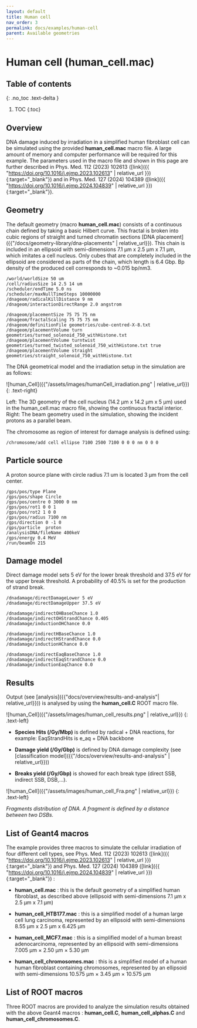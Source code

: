```yaml
---
layout: default
title: Human cell
nav_order: 3
permalink: docs/examples/human-cell
parent: Available geometries
---
```

# Human cell (human_cell.mac)

## Table of contents
{: .no_toc .text-delta }

1. TOC
{:toc}

## Overview
DNA damage induced by irradiation in a simplified human fibroblast cell can be simulated using the provided **human_cell.mac** macro file. A large amount of memory and computer performance will be required for this example. The parameters used in the macro file and shown in this page are further described in Phys. Med. 112 (2023) 102613 ([link]({{ "https://doi.org/10.1016/j.ejmp.2023.102613" | relative_url }}){:target="_blank"}) and in Phys. Med. 127 (2024) 104389 ([link]({{ "https://doi.org/10.1016/j.ejmp.2024.104839" | relative_url }}){:target="_blank"}).

## Geometry
The default geometry (macro **human_cell.mac**) consists of a continuous chain defined by taking a basic Hilbert curve. This fractal is broken into cubic regions of straight and turned chromatin sections [DNA placement]({{"/docs/geometry-library/dna-placements" | relative_url}}). This chain is included in an ellipsoid with semi-dimensions 7.1 μm x 2.5  μm x 7.1 μm, which imitates a cell nucleus. Only cubes that are completely included in the ellipsoid are considered as parts of the chain, which length is 6.4 Gbp. Bp density of the produced cell corresponds to ~0.015 bp/nm3.
```
/world/worldSize 50 um
/cell/radiusSize 14 2.5 14 um
/scheduler/endTime 5.0 ns
/scheduler/maxNullTimeSteps 10000000
/dnageom/radicalKillDistance 9 nm
/dnageom/interactionDirectRange 2.0 angstrom

/dnageom/placementSize 75 75 75 nm
/dnageom/fractalScaling 75 75 75 nm
/dnageom/definitionFile geometries/cube-centred-X-8.txt
/dnageom/placementVolume turn geometries/turned_solenoid_750_withHistone.txt
/dnageom/placementVolume turntwist geometries/turned_twisted_solenoid_750_withHistone.txt true
/dnageom/placementVolume straight geometries/straight_solenoid_750_withHistone.txt
```
The DNA geometrical model and the irradiation setup in the simulation are as follows:

![human_Cell]({{"/assets/images/humanCell_irradiation.png" | relative_url}})
{: .text-right}

Left: The 3D geometry of the cell nucleus (14.2 μm x 14.2 μm x 5 μm) used in the human_cell.mac macro file, showing the continuous fractal interior. Right: The beam geometry used in the simulation, showing the incident protons as a parallel beam.

The chromosome as region of interest for damage analysis is defined using:

```
/chromosome/add cell ellipse 7100 2500 7100 0 0 0 nm 0 0 0
```
## Particle source
A proton source plane with circle radius 7.1 um is located 3 μm from the cell center.
```
/gps/pos/type Plane
/gps/pos/shape Circle
/gps/pos/centre 0 3000 0 nm
/gps/pos/rot1 0 0 1
/gps/pos/rot2 1 0 0
/gps/pos/radius 7100 nm
/gps/direction 0 -1 0
/gps/particle  proton
/analysisDNA/fileName 400keV
/gps/energy 0.4 MeV
/run/beamOn 215
```
## Damage model
Direct damage model sets 5 eV for the lower break threshold and 37.5 eV for the upper break threshold. A probability of 40.5% is set for the production of strand break.
```
/dnadamage/directDamageLower 5 eV
/dnadamage/directDamageUpper 37.5 eV

/dnadamage/indirectOHBaseChance 1.0
/dnadamage/indirectOHStrandChance 0.405
/dnadamage/inductionOHChance 0.0

/dnadamage/indirectHBaseChance 1.0
/dnadamage/indirectHStrandChance 0.0
/dnadamage/inductionHChance 0.0

/dnadamage/indirectEaqBaseChance 1.0
/dnadamage/indirectEaqStrandChance 0.0
/dnadamage/inductionEaqChance 0.0
```
## Results
Output (see [analysis]({{"docs/overview/results-and-analysis"| relative_url}})) is analysed by using the **human_cell.C** ROOT macro file.

![human_Cell]({{"/assets/images/human_cell_results.png" | relative_url}})
{: .text-left}

- **Species Hits (/Gy/Mbp)** is defined by radical + DNA reactions,
for example: EaqStrandHits is e_aq + DNA backbone


- **Damage yield (/Gy/Gbp)** is defined by DNA damage complexity (see [classification model]({{"/docs/overview/results-and-analysis" | relative_url}}))


- **Breaks yield (/Gy/Gbp)** is showed for each break type (direct SSB, indirect SSB, DSB,...).

![human_Cell]({{"/assets/images/human_cell_Fra.png" | relative_url}})
{: .text-left}

*Fragments distribution of DNA. A fragment is defined by a distance between two DSBs.*

## List of Geant4 macros
The example provides three macros to simulate the cellular irradiation of four different cell types, see Phys. Med. 112 (2023) 102613 ([link]({{ "https://doi.org/10.1016/j.ejmp.2023.102613" | relative_url }}){:target="_blank"}) and Phys. Med. 127 (2024) 104389 ([link]({{ "https://doi.org/10.1016/j.ejmp.2024.104839" | relative_url }}){:target="_blank"}) :

- **human_cell.mac** : this is the default geometry of a simplified human fibroblast, as described above (ellipsoid with semi-dimensions 7.1 μm x 2.5  μm x 7.1 μm)


- **human_cell_HTB177.mac** : this is a simplified model of a human large cell lung carcinoma, represented by an ellipsoid with semi-dimensions 8.55 μm x 2.5 μm x 6.425 μm


- **human_cell_MCF7.mac** : this is a simplified model of a human breast adenocarcinoma, represented by an ellipsoid with semi-dimensions 7.005 μm × 2.50 μm × 5.30 μm


- **human_cell_chromosomes.mac** : this is a simplified model of a human human fibroblast containing chromosomes, represented by an ellipsoid with semi-dimensions 10.575 μm × 3.45 μm × 10.575 μm

## List of ROOT macros
Three ROOT macros are provided to analyze the simulation results obtained with the above Geant4 macros : **human_cell.C**, **human_cell_alphas.C** and **human_cell_chromosomes.C**.
